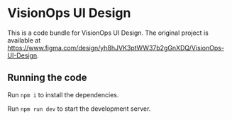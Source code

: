 
  # VisionOps UI Design

  This is a code bundle for VisionOps UI Design. The original project is available at https://www.figma.com/design/yh8hJVK3ptWW37b2gGnXDQ/VisionOps-UI-Design.

  ## Running the code

  Run `npm i` to install the dependencies.

  Run `npm run dev` to start the development server.
  